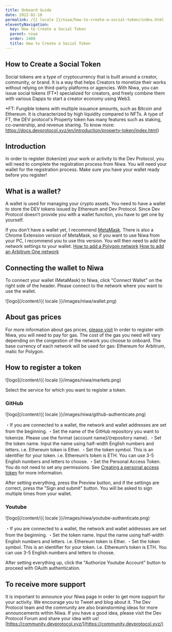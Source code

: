 ```yaml
---
title: Onboard Guide
date: 2022-02-10
permalink: /{{ locale }}/niwa/how-to-create-a-social-token/index.html
eleventyNavigation:
  key: How to Create a Social Token
  parent: niwa
  order: 2400
  title: How to Create a Social Token
---
```


## How to Create a Social Token

Social tokens are a type of cryptocurrency that is built around a creator, community, or brand. It is a way that helps Creators to monetize their works without relying on third-party platforms or agencies. With Niwa, you can issue social tokens (FT*) specialized for creators, and freely combine them with various Dapps to start a creator economy using Web3.

*FT: Fungible tokens with multiple issuance amounts, such as Bitcoin and Ethereum. It is characterized by high liquidity compared to NFTs. A type of FT, the DEV protocol's Property token has many features such as staking, co-ownership, and revenue sharing. To know more: https://docs.devprotocol.xyz/en/introduction/property-token/index.html)

## Introduction

In order to register (tokenize) your work or activity to the Dev Protocol, you will need to complete the registration process from Niwa. You will need your wallet for the registration process. Make sure you have your wallet ready before you register!

## What is a wallet?

A wallet is used for managing your crypto assets. You need to have a wallet to store the DEV tokens issued by Ethereum and Dev Protocol. Since Dev Protocol doesn’t provide you with a wallet function, you have to get one by yourself.

If you don't have a wallet yet, I recommend [MetaMask](https://metamask.io/).
There is also a Chrome Extension version of MetaMask, so if you want to use Niwa from your PC, I recommend you to use this version.
You will then need to add the network settings to your wallet.
[How to add a Polygon network](https://docs.polygon.technology/docs/develop/metamask/config-polygon-on-metamask/)
[How to add an Arbitrum One network](https://wiki.rugdoc.io/docs/how-to-connect-metamask-to-the-arbitrum-one-network/)

## Connecting the wallet to Niwa

To connect your wallet (MetaMask) to Niwa, click "Connect Wallet" on the right side of the header.
Please connect to the network where you want to use the wallet.

![logo](/content/{{ locale }}/images/niwa/wallet.png)

## About gas prices

For more information about gas prices, [please visit](https://devprotocol.xyz/faq)
In order to register with Niwa, you will need to pay for gas. The cost of the gas you need will vary depending on the congestion of the network you choose to onboard.
The base currency of each network will be used for gas: Ethereum for Arbitrum, matic for Polygon.

## How to register a token

![logo](/content/{{ locale }}/images/niwa/markets.png)

Select the service for which you want to register a token.

### GitHub

![logo](/content/{{ locale }}/images/niwa/github-authenticate.png)

・If you are connected to a wallet, the network and wallet addresses are set from the beginning.
・Set the name of the GitHub repository you want to tokenize. Please use the format {account name}/{repository name}.
・Set the token name. Input the name using half-width English numbers and letters. i.e. Ethereum token is Ether.
・Set the token symbol. This is an identifier for your token. i.e. Ethereum’s token is ETH. You can use 3-5 English numbers and letters to choose.
・Set the Personal Access Token. You do not need to set any permissions. See [Creating a personal access token](https://docs.github.com/en/authentication/keeping-your-account-and-data-secure/creating-a-personal-access-token) for more information.

After setting everything, press the Preview button, and if the settings are correct, press the "Sign and submit" button.
You will be asked to sign multiple times from your wallet.

### Youtube

![logo](/content/{{ locale }}/images/niwa/youtube-authenticate.png)

・If you are connected to a wallet, the network and wallet addresses are set from the beginning.
・Set the token name. Input the name using half-width English numbers and letters. i.e. Ethereum token is Ether.
・Set the token symbol. This is an identifier for your token. i.e. Ethereum’s token is ETH. You can use 3-5 English numbers and letters to choose.

After setting everything up, click the "Authorize Youtube Account" button to proceed with OAuth authentication.

## To receive more support

It is important to announce your Niwa page in order to get more support for your activity.
We encourage you to Tweet and blog about it. The Dev Protocol team and the community are also brainstorming ideas for more announcements within Niwa. If you have a good idea, please visit the Dev Protocol Forum and share your idea with us!
[https://community.devprotocol.xyz/](https://community.devprotocol.xyz/)
